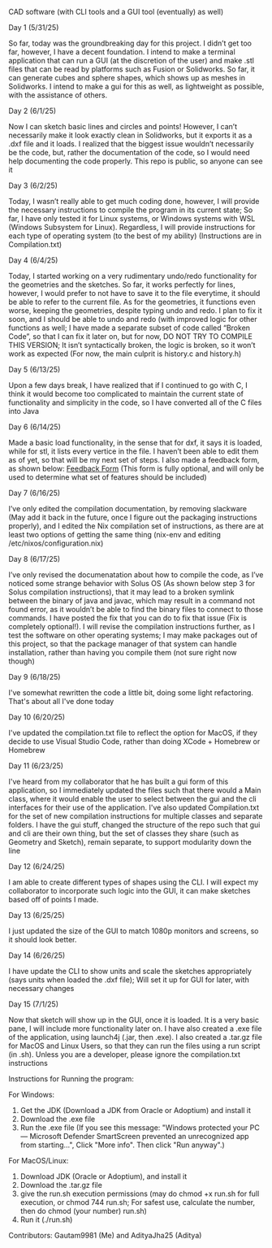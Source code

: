 CAD software (with CLI tools and a GUI tool (eventually) as well) 

Day 1 (5/31/25) 

So far, today was the groundbreaking day for this project. I didn’t get too far, however, I have a decent foundation. I intend to make a terminal application that can run a GUI (at the discretion of the user) and make .stl files that can be read by platforms such as Fusion or Solidworks. So far, it can generate cubes and sphere shapes, which shows up as meshes in Solidworks. I intend to make a gui for this as well, as lightweight as possible, with the assistance of others. 

Day 2 (6/1/25) 

Now I can sketch basic lines and circles and points! However, I can’t necessarily make it look exactly clean in Solidworks, but it exports it as a .dxf file and it loads. I realized that the biggest issue wouldn’t necessarily be the code, but, rather the documentation of the code, so I would need help documenting the code properly. This repo is public, so anyone can see it 

Day 3 (6/2/25) 

Today, I wasn’t really able to get much coding done, however, I will provide the necessary instructions to compile the program in its current state; So far, I have only tested it for Linux systems, or Windows systems with WSL (Windows Subsystem for Linux). Regardless, I will provide instructions for each type of operating system (to the best of my ability) (Instructions are in Compilation.txt) 

Day 4 (6/4/25) 

Today, I started working on a very rudimentary undo/redo functionality for the geometries and the sketches. So far, it works perfectly for lines, however, I would prefer to not have to save it to the file everytime, it should be able to refer to the current file. As for the geometries, it functions even worse, keeping the geometries, despite typing undo and redo. I plan to fix it soon, and I should be able to undo and redo (with improved logic for other functions as well; I have made a separate subset of code called “Broken Code”, so that I can fix it later on, but for now, DO NOT TRY TO COMPILE THIS VERSION; It isn’t syntactically broken, the logic is broken, so it won’t work as expected (For now, the main culprit is history.c and history.h) 

Day 5 (6/13/25) 

Upon a few days break, I have realized that if I continued to go with C, I think it would become too complicated to maintain the current state of functionality and simplicity in the code, so I have converted all of the C files into Java 

Day 6 (6/14/25) 

Made a basic load functionality, in the sense that for dxf, it says it is loaded, while for stl, it lists every vertice in the file. I haven’t been able to edit them as of yet, so that will be my next set of steps. I also made a feedback form, as shown below: [Feedback Form](https://forms.gle/6JeLGzmrWwT5CRcj8) (This form is fully optional, and will only be used to determine what set of features should be included) 

Day 7 (6/16/25) 

I’ve only edited the compilation documentation, by removing slackware (May add it back in the future, once I figure out the packaging instructions properly), and I edited the Nix compilation set of instructions, as there are at least two options of getting the same thing (nix-env and editing /etc/nixos/configuration.nix) 

Day 8 (6/17/25) 

I’ve only revised the documenatation about how to compile the code, as I’ve noticed some strange behavior with Solus OS (As shown below step 3 for Solus compilation instructions), that it may lead to a broken symlink between the binary of java and javac, which may result in a command not found error, as it wouldn’t be able to find the binary files to connect to those commands. I have posted the fix that you can do to fix that issue (Fix is completely optional!). I will revise the compilation instructions further, as I test the software on other operating systems; I may make packages out of this project, so that the package manager of that system can handle installation, rather than having you compile them (not sure right now though)

Day 9 (6/18/25)

I've somewhat rewritten the code a little bit, doing some light refactoring. That's about all I've done today

Day 10 (6/20/25)

I've updated the compilation.txt file to reflect the option for MacOS, if they decide to use Visual Studio Code, rather than doing XCode + Homebrew or Homebrew

Day 11 (6/23/25)

I've heard from my collaborator that he has built a gui form of this application, so I immediately updated the files such that there would a Main class, where it would enable the user to select between the gui and the cli interfaces for their use of the application. I've also updated Compilation.txt for the set of new compilation instructions for multiple classes and separate folders. I have the gui stuff, changed the structure of the repo such that gui and cli are their own thing, but the set of classes they share (such as Geometry and Sketch), remain separate, to support modularity down the line

Day 12 (6/24/25)

I am able to create different types of shapes using the CLI. I will expect my collaborator to incorporate such logic into the GUI, it can make sketches based off of points I made. 

Day 13 (6/25/25)

I just updated the size of the GUI to match 1080p monitors and screens, so it should look better.

Day 14 (6/26/25)

I have update the CLI to show units and scale the sketches appropriately (says units when loaded the .dxf file); Will set it up for GUI for later, with necessary changes

Day 15 (7/1/25)

Now that sketch will show up in the GUI, once it is loaded. It is a very basic pane, I will include more functionality later on. I have also created a .exe file of the application, using launch4j (.jar, then .exe). I also created a .tar.gz file for MacOS and Linux Users, so that they can run the files using a run script (in .sh). Unless you are a developer, please ignore the compilation.txt instructions 

Instructions for Running the program:

For Windows: 
1. Get the JDK (Download a JDK from Oracle or Adoptium) and install it
2. Download the .exe file
3. Run the .exe file (If you see this message: "Windows protected your PC — Microsoft Defender SmartScreen prevented an unrecognized app from starting…", Click "More info". Then click "Run anyway".)

For MacOS/Linux:
1. Download JDK (Oracle or Adoptium), and install it
2. Download the .tar.gz file
3. give the run.sh execution permissions (may do chmod +x run.sh for full execution, or chmod 744 run.sh; For safest use, calculate the number, then do chmod (your number) run.sh)
4. Run it (./run.sh)














































Contributors: Gautam9981 (Me) and AdityaJha25 (Aditya)
